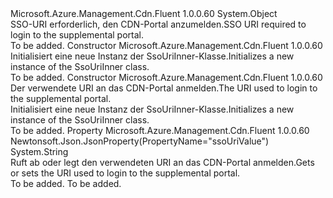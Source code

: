 <Type Name="SsoUriInner" FullName="Microsoft.Azure.Management.Cdn.Fluent.Models.SsoUriInner">
  <TypeSignature Language="C#" Value="public class SsoUriInner" />
  <TypeSignature Language="ILAsm" Value=".class public auto ansi beforefieldinit SsoUriInner extends System.Object" />
  <TypeSignature Language="DocId" Value="T:Microsoft.Azure.Management.Cdn.Fluent.Models.SsoUriInner" />
  <TypeSignature Language="VB.NET" Value="Public Class SsoUriInner" />
  <TypeSignature Language="F#" Value="type SsoUriInner = class" />
  <AssemblyInfo>
    <AssemblyName>Microsoft.Azure.Management.Cdn.Fluent</AssemblyName>
    <AssemblyVersion>1.0.0.60</AssemblyVersion>
  </AssemblyInfo>
  <Base>
    <BaseTypeName>System.Object</BaseTypeName>
  </Base>
  <Interfaces />
  <Docs>
    <summary>
            <span data-ttu-id="d237a-101">SSO-URI erforderlich, den CDN-Portal anzumelden.</span><span class="sxs-lookup"><span data-stu-id="d237a-101">SSO URI required to login to the supplemental portal.</span></span>
            </summary>
    <remarks>To be added.</remarks>
  </Docs>
  <Members>
    <Member MemberName=".ctor">
      <MemberSignature Language="C#" Value="public SsoUriInner ();" />
      <MemberSignature Language="ILAsm" Value=".method public hidebysig specialname rtspecialname instance void .ctor() cil managed" />
      <MemberSignature Language="DocId" Value="M:Microsoft.Azure.Management.Cdn.Fluent.Models.SsoUriInner.#ctor" />
      <MemberSignature Language="VB.NET" Value="Public Sub New ()" />
      <MemberType>Constructor</MemberType>
      <AssemblyInfo>
        <AssemblyName>Microsoft.Azure.Management.Cdn.Fluent</AssemblyName>
        <AssemblyVersion>1.0.0.60</AssemblyVersion>
      </AssemblyInfo>
      <Parameters />
      <Docs>
        <summary>
            <span data-ttu-id="d237a-102">Initialisiert eine neue Instanz der SsoUriInner-Klasse.</span><span class="sxs-lookup"><span data-stu-id="d237a-102">Initializes a new instance of the SsoUriInner class.</span></span>
            </summary>
        <remarks>To be added.</remarks>
      </Docs>
    </Member>
    <Member MemberName=".ctor">
      <MemberSignature Language="C#" Value="public SsoUriInner (string ssoUriValue = null);" />
      <MemberSignature Language="ILAsm" Value=".method public hidebysig specialname rtspecialname instance void .ctor(string ssoUriValue) cil managed" />
      <MemberSignature Language="DocId" Value="M:Microsoft.Azure.Management.Cdn.Fluent.Models.SsoUriInner.#ctor(System.String)" />
      <MemberSignature Language="VB.NET" Value="Public Sub New (Optional ssoUriValue As String = null)" />
      <MemberSignature Language="F#" Value="new Microsoft.Azure.Management.Cdn.Fluent.Models.SsoUriInner : string -&gt; Microsoft.Azure.Management.Cdn.Fluent.Models.SsoUriInner" Usage="new Microsoft.Azure.Management.Cdn.Fluent.Models.SsoUriInner ssoUriValue" />
      <MemberType>Constructor</MemberType>
      <AssemblyInfo>
        <AssemblyName>Microsoft.Azure.Management.Cdn.Fluent</AssemblyName>
        <AssemblyVersion>1.0.0.60</AssemblyVersion>
      </AssemblyInfo>
      <Parameters>
        <Parameter Name="ssoUriValue" Type="System.String" />
      </Parameters>
      <Docs>
        <param name="ssoUriValue"><span data-ttu-id="d237a-103">Der verwendete URI an das CDN-Portal anmelden.</span><span class="sxs-lookup"><span data-stu-id="d237a-103">The URI used to login to the supplemental portal.</span></span></param>
        <summary>
            <span data-ttu-id="d237a-104">Initialisiert eine neue Instanz der SsoUriInner-Klasse.</span><span class="sxs-lookup"><span data-stu-id="d237a-104">Initializes a new instance of the SsoUriInner class.</span></span>
            </summary>
        <remarks>To be added.</remarks>
      </Docs>
    </Member>
    <Member MemberName="SsoUriValue">
      <MemberSignature Language="C#" Value="public string SsoUriValue { get; set; }" />
      <MemberSignature Language="ILAsm" Value=".property instance string SsoUriValue" />
      <MemberSignature Language="DocId" Value="P:Microsoft.Azure.Management.Cdn.Fluent.Models.SsoUriInner.SsoUriValue" />
      <MemberSignature Language="VB.NET" Value="Public Property SsoUriValue As String" />
      <MemberSignature Language="F#" Value="member this.SsoUriValue : string with get, set" Usage="Microsoft.Azure.Management.Cdn.Fluent.Models.SsoUriInner.SsoUriValue" />
      <MemberType>Property</MemberType>
      <AssemblyInfo>
        <AssemblyName>Microsoft.Azure.Management.Cdn.Fluent</AssemblyName>
        <AssemblyVersion>1.0.0.60</AssemblyVersion>
      </AssemblyInfo>
      <Attributes>
        <Attribute>
          <AttributeName>Newtonsoft.Json.JsonProperty(PropertyName="ssoUriValue")</AttributeName>
        </Attribute>
      </Attributes>
      <ReturnValue>
        <ReturnType>System.String</ReturnType>
      </ReturnValue>
      <Docs>
        <summary>
            <span data-ttu-id="d237a-105">Ruft ab oder legt den verwendeten URI an das CDN-Portal anmelden.</span><span class="sxs-lookup"><span data-stu-id="d237a-105">Gets or sets the URI used to login to the supplemental portal.</span></span>
            </summary>
        <value>To be added.</value>
        <remarks>To be added.</remarks>
      </Docs>
    </Member>
  </Members>
</Type>